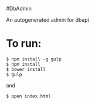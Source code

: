 #DbAdmin

An autogenerated admin for dbapi

To run:
========================

```
$ npm install -g gulp
$ npm install
$ bower install
$ gulp
```

and

```
$ open index.html
```
